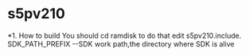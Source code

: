 # s5pv210

*1. How to build
	You should cd ramdisk to do that edit s5pv210.include.
	SDK_PATH_PREFIX --SDK work path,the directory where SDK is alive 
	
